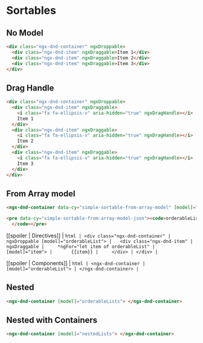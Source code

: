 # Sortables

## No Model

```html { playground data-cy="sortable-no-model" }
<div class="ngx-dnd-container" ngxDroppable>
  <div class="ngx-dnd-item" ngxDraggable>Item 1</div>
  <div class="ngx-dnd-item" ngxDraggable>Item 2</div>
  <div class="ngx-dnd-item" ngxDraggable>Item 3</div>
</div>
```

## Drag Handle

```html { playground data-cy="simple-sortable-with-drag-handle" }
<div class="ngx-dnd-container" ngxDroppable>
  <div class="ngx-dnd-item" ngxDraggable>
    <i class="fa fa-ellipsis-v" aria-hidden="true" ngxDragHandle></i>
    Item 1
  </div>
  <div class="ngx-dnd-item" ngxDraggable>
    <i class="fa fa-ellipsis-v" aria-hidden="true" ngxDragHandle></i>
    Item 2
  </div>
  <div class="ngx-dnd-item" ngxDraggable>
    <i class="fa fa-ellipsis-v" aria-hidden="true" ngxDragHandle></i>
    Item 3
  </div>
</div>
```

## From Array model

```html { run context='{ "orderableList": ["Item 1", "Item 2", "Item 3"] }'  }
<ngx-dnd-container data-cy="simple-sortable-from-array-model" [model]="orderableList"> </ngx-dnd-container>

<pre data-cy="simple-sortable-from-array-model-json"><code>orderableList = {{orderableList}}
  </code></pre>
```

[[spoiler | Directives]]
| `html
| <div class="ngx-dnd-container"
|     ngxDroppable [model]="orderableList">
|   <div class="ngx-dnd-item"
|     ngxDraggable
|     *ngFor="let item of orderableList"
|     [model]="item">
|       {{item}}
|     </div>
| </div>
| `

[[spoiler | Components]]
| `html
| <ngx-dnd-container
|   [model]="orderableList">
| </ngx-dnd-container>
| `

## Nested

```html { playground context='{ "orderableLists": [["Item 1a", "Item 2a", "Item 3a"], ["Item 1b", "Item 2b", "Item 3b"]] }' }
<ngx-dnd-container [model]="orderableLists"> </ngx-dnd-container>
```

## Nested with Containers

```html { playground context='{ "nestedLists": [ { "label": "Item 1", "children": [] }, { "label": "Item 2", "children": [ { "label": "Item 2a", "children": [] }, { "label": "Item 2b", "children": [] }, { "label": "Item 2c", "children": [] } ] }, { "label": "Item 3", "children": [ { "label": "Item 3a", "children": [] }, { "label": "Item 3b", "children": [] }, { "label": "Item 3c", "children": [] } ] }] }' }
<ngx-dnd-container [model]="nestedLists"> </ngx-dnd-container>
```
